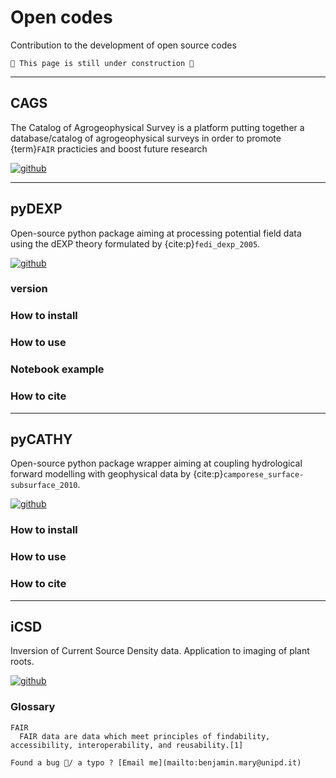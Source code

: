 # Open codes

Contribution to the development of open source codes

```{warning}
🚧 This page is still under construction 🚧
```


---
## CAGS
The Catalog of Agrogeophysical Survey is a platform putting together a database/catalog of agrogeophysical surveys in order to promote {term}`FAIR` practicies and boost future research

[![github](https://img.shields.io/badge/view-github-green?logo=github)]() 


---
## pyDEXP
Open-source python package aiming at processing potential field data using the dEXP theory formulated by {cite:p}`fedi_dexp_2005`. 

[![github](https://img.shields.io/badge/view-github-green?logo=github)]() 

### version

### How to install

### How to use

<!-- - [![Hits](https://hits.seeyoufarm.com/api/count/incr/badge.svg?url=https%3A%2F%2Fgithub.com%2FBenjMy%2FdEXP_imaging&count_bg=%2379C83D&title_bg=%23555555&icon=&icon_color=%23E7E7E7&title=hits&edge_flat=false)](https://hits.seeyoufarm.com)
  [![Binder](https://mybinder.org/badge_logo.svg)](https://mybinder.org/v2/gh/mkhuulee/RC_Final_Project/master)
-->
### Notebook example

### How to cite


---
## pyCATHY
Open-source python package wrapper aiming at coupling hydrological forward modelling with geophysical data by {cite:p}`camporese_surface-subsurface_2010`. 

[![github](https://img.shields.io/badge/view-github-green?logo=github)]() 


### How to install

### How to use

<!-- - [![Hits](https://hits.seeyoufarm.com/api/count/incr/badge.svg?url=https%3A%2F%2Fgithub.com%2FBenjMy%2FdEXP_imaging&count_bg=%2379C83D&title_bg=%23555555&icon=&icon_color=%23E7E7E7&title=hits&edge_flat=false)](https://hits.seeyoufarm.com)
  [![Binder](https://mybinder.org/badge_logo.svg)](https://mybinder.org/v2/gh/mkhuulee/RC_Final_Project/master)
-->

### How to cite

---
## iCSD
Inversion of Current Source Density data. Application to imaging of plant roots.

[![github](https://img.shields.io/badge/view-github-green?logo=github)]() 




### Glossary

```{glossary}
FAIR
  FAIR data are data which meet principles of findability, accessibility, interoperability, and reusability.[1] 
```


```{warning}
Found a bug 🐛/ a typo ? [Email me](mailto:benjamin.mary@unipd.it)
```



